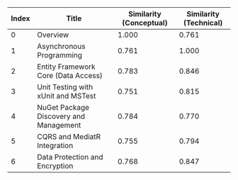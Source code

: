 | Index | Title | Similarity (Conceptual) | Similarity (Technical) |
|-------|-------|-------------------------|------------------------|
| 0 | Overview | 1.000 | 0.761 |
| 1 | Asynchronous Programming | 0.761 | 1.000 |
| 2 | Entity Framework Core (Data Access) | 0.783 | 0.846 |
| 3 | Unit Testing with xUnit and MSTest | 0.751 | 0.815 |
| 4 | NuGet Package Discovery and Management | 0.784 | 0.770 |
| 5 | CQRS and MediatR Integration | 0.755 | 0.794 |
| 6 | Data Protection and Encryption | 0.768 | 0.847 |
